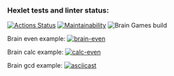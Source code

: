 ### Hexlet tests and linter status:

[![Actions Status](https://github.com/NoSpooksAllowed/backend-project-lvl1/workflows/hexlet-check/badge.svg)](https://github.com/NoSpooksAllowed/backend-project-lvl1/actions)
[![Maintainability](https://api.codeclimate.com/v1/badges/22548349c0fbdcf98d05/maintainability)](https://codeclimate.com/github/NoSpooksAllowed/backend-project-lvl1/maintainability)
![Brain Games build](https://github.com/NoSpooksAllowed/backend-project-lvl1/actions/workflows/nodejs.yml/badge.svg)

Brain even example:
[![brain-even](https://asciinema.org/a/j49jcvvrObp12wnEKNRjBXHQm.svg)](https://asciinema.org/a/j49jcvvrObp12wnEKNRjBXHQm)

Brain calc example:
[![calc-even](https://asciinema.org/a/Kqhw6vQyJJHuBvzkok7pkqdIt.svg)](https://asciinema.org/a/Kqhw6vQyJJHuBvzkok7pkqdIt)

Brain gcd example:
[![asciicast](https://asciinema.org/a/N77DQCTWfREYbnNrT2O2ffnls.svg)](https://asciinema.org/a/N77DQCTWfREYbnNrT2O2ffnls)
